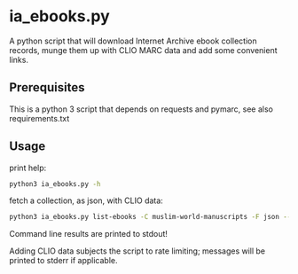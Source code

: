 # ia_ebooks.py

A python script that will download Internet Archive ebook collection records, munge them up with CLIO MARC data and add some convenient links.

## Prerequisites
This is a python 3 script that depends on requests and pymarc, see also requirements.txt

## Usage
print help:
```bash
python3 ia_ebooks.py -h
```

fetch a collection, as json, with CLIO data:
```bash
python3 ia_ebooks.py list-ebooks -C muslim-world-manuscripts -F json --clio > mwm.json
```

Command line results are printed to stdout!

Adding CLIO data subjects the script to rate limiting; messages will be printed to stderr if applicable.